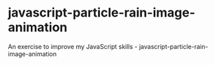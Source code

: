 # javascript-particle-rain-image-animation
An exercise to improve my JavaScript skills - javascript-particle-rain-image-animation
